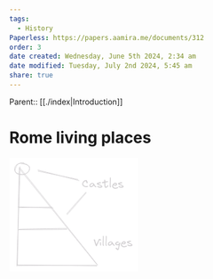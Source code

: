 ```yaml
---
tags:
  - History
Paperless: https://papers.aamira.me/documents/312
order: 3
date created: Wednesday, June 5th 2024, 2:34 am
date modified: Tuesday, July 2nd 2024, 5:45 am
share: true
---
```


Parent:: [[./index|Introduction]]

# Rome living places

![qownnotes-media-jzQWxo](../../../../../media/qownnotes-media-jzQWxo.png)
